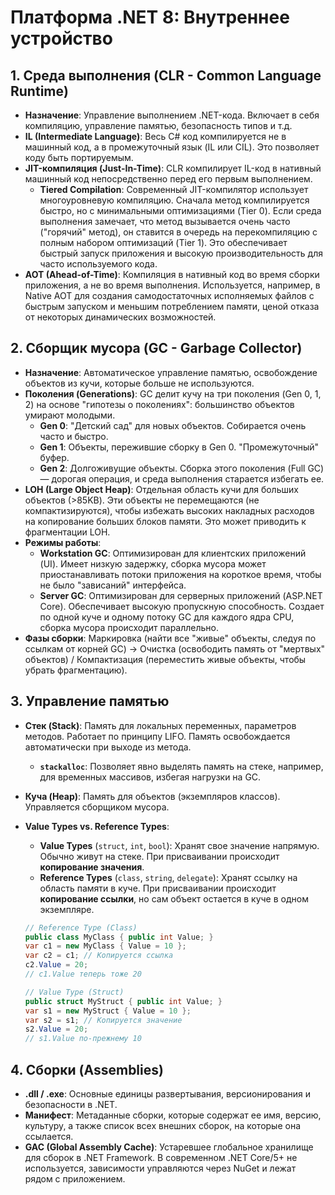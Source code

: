 # Платформа .NET 8: Внутреннее устройство

## 1. Среда выполнения (CLR - Common Language Runtime)
- **Назначение**: Управление выполнением .NET-кода. Включает в себя компиляцию, управление памятью, безопасность типов и т.д.
- **IL (Intermediate Language)**: Весь C# код компилируется не в машинный код, а в промежуточный язык (IL или CIL). Это позволяет коду быть портируемым.
- **JIT-компиляция (Just-In-Time)**: CLR компилирует IL-код в нативный машинный код непосредственно перед его первым выполнением.
  - **Tiered Compilation**: Современный JIT-компилятор использует многоуровневую компиляцию. Сначала метод компилируется быстро, но с минимальными оптимизациями (Tier 0). Если среда выполнения замечает, что метод вызывается очень часто ("горячий" метод), он ставится в очередь на перекомпиляцию с полным набором оптимизаций (Tier 1). Это обеспечивает быстрый запуск приложения и высокую производительность для часто используемого кода.
- **AOT (Ahead-of-Time)**: Компиляция в нативный код во время сборки приложения, а не во время выполнения. Используется, например, в Native AOT для создания самодостаточных исполняемых файлов с быстрым запуском и меньшим потреблением памяти, ценой отказа от некоторых динамических возможностей.

## 2. Сборщик мусора (GC - Garbage Collector)
- **Назначение**: Автоматическое управление памятью, освобождение объектов из кучи, которые больше не используются.
- **Поколения (Generations)**: GC делит кучу на три поколения (Gen 0, 1, 2) на основе "гипотезы о поколениях": большинство объектов умирают молодыми.
  - **Gen 0**: "Детский сад" для новых объектов. Собирается очень часто и быстро.
  - **Gen 1**: Объекты, пережившие сборку в Gen 0. "Промежуточный" буфер.
  - **Gen 2**: Долгоживущие объекты. Сборка этого поколения (Full GC) — дорогая операция, и среда выполнения старается избегать ее.
- **LOH (Large Object Heap)**: Отдельная область кучи для больших объектов (>85KB). Эти объекты не перемещаются (не компактизируются), чтобы избежать высоких накладных расходов на копирование больших блоков памяти. Это может приводить к фрагментации LOH.
- **Режимы работы**:
    - **Workstation GC**: Оптимизирован для клиентских приложений (UI). Имеет низкую задержку, сборка мусора может приостанавливать потоки приложения на короткое время, чтобы не было "зависаний" интерфейса.
    - **Server GC**: Оптимизирован для серверных приложений (ASP.NET Core). Обеспечивает высокую пропускную способность. Создает по одной куче и одному потоку GC для каждого ядра CPU, сборка мусора происходит параллельно.
- **Фазы сборки**: Маркировка (найти все "живые" объекты, следуя по ссылкам от корней GC) -> Очистка (освободить память от "мертвых" объектов) / Компактизация (переместить живые объекты, чтобы убрать фрагментацию).

## 3. Управление памятью
- **Стек (Stack)**: Память для локальных переменных, параметров методов. Работает по принципу LIFO. Память освобождается автоматически при выходе из метода.
  - **`stackalloc`**: Позволяет явно выделять память на стеке, например, для временных массивов, избегая нагрузки на GC.
- **Куча (Heap)**: Память для объектов (экземпляров классов). Управляется сборщиком мусора.
- **Value Types vs. Reference Types**:
  - **Value Types** (`struct`, `int`, `bool`): Хранят свое значение напрямую. Обычно живут на стеке. При присваивании происходит **копирование значения**.
  - **Reference Types** (`class`, `string`, `delegate`): Хранят ссылку на область памяти в куче. При присваивании происходит **копирование ссылки**, но сам объект остается в куче в одном экземпляре.

  ```csharp
  // Reference Type (Class)
  public class MyClass { public int Value; }
  var c1 = new MyClass { Value = 10 };
  var c2 = c1; // Копируется ссылка
  c2.Value = 20;
  // c1.Value теперь тоже 20

  // Value Type (Struct)
  public struct MyStruct { public int Value; }
  var s1 = new MyStruct { Value = 10 };
  var s2 = s1; // Копируется значение
  s2.Value = 20;
  // s1.Value по-прежнему 10
  ```

## 4. Сборки (Assemblies)
- **.dll / .exe**: Основные единицы развертывания, версионирования и безопасности в .NET.
- **Манифест**: Метаданные сборки, которые содержат ее имя, версию, культуру, а также список всех внешних сборок, на которые она ссылается.
- **GAC (Global Assembly Cache)**: Устаревшее глобальное хранилище для сборок в .NET Framework. В современном .NET Core/5+ не используется, зависимости управляются через NuGet и лежат рядом с приложением. 